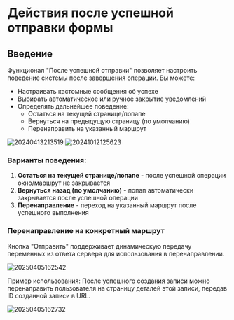 # Действия после успешной отправки формы

## Введение

Функционал "После успешной отправки" позволяет настроить поведение системы после завершения операции. Вы можете:

- Настраивать кастомные сообщения об успехе
- Выбирать автоматическое или ручное закрытие уведомлений
- Определять дальнейшее поведение:
  - Остаться на текущей странице/попапе
  - Вернуться на предыдущую страницу (по умолчанию)
  - Перенаправить на указанный маршрут

![20240413213519](https://static-docs.nocobase.com/20240413213519.png)
![20241012125623](https://static-docs.nocobase.com/20241012125623.png)

### Варианты поведения:

1. **Остаться на текущей странице/попапе** - после успешной операции окно/маршрут не закрывается
2. **Вернуться назад (по умолчанию)** - попап автоматически закрывается после успешной операции
3. **Перенаправление** - переход на указанный маршрут после успешного выполнения

### Перенаправление на конкретный маршрут

Кнопка "Отправить" поддерживает динамическую передачу переменных из ответа сервера для использования в перенаправлении.

![20250405162542](https://static-docs.nocobase.com/20250405162542.png)

Пример использования:
После успешного создания записи можно перенаправить пользователя на страницу деталей этой записи, передав ID созданной записи в URL.

![20250405162732](https://static-docs.nocobase.com/20250405162732.png)

